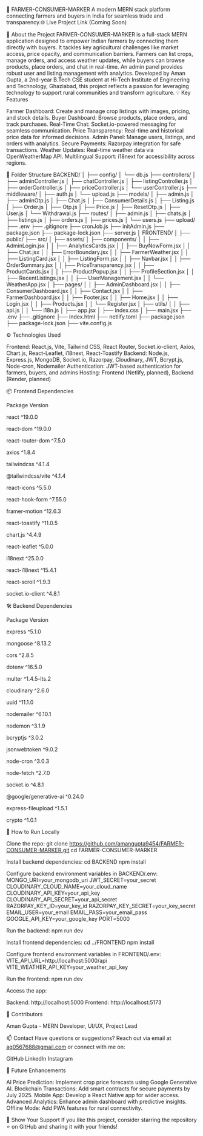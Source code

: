 🚀 FARMER-CONSUMER-MARKER
A modern MERN stack platform connecting farmers and buyers in India for seamless trade and transparency.🌐 Live Project Link (Coming Soon)

📌 About the Project
FARMER-CONSUMER-MARKER is a full-stack MERN application designed to empower Indian farmers by connecting them directly with buyers. It tackles key agricultural challenges like market access, price opacity, and communication barriers. Farmers can list crops, manage orders, and access weather updates, while buyers can browse products, place orders, and chat in real-time. An admin panel provides robust user and listing management with analytics.
Developed by Aman Gupta, a 2nd-year B.Tech CSE student at Hi-Tech Institute of Engineering and Technology, Ghaziabad, this project reflects a passion for leveraging technology to support rural communities and transform agriculture.
💡 Key Features

Farmer Dashboard: Create and manage crop listings with images, pricing, and stock details.
Buyer Dashboard: Browse products, place orders, and track purchases.
Real-Time Chat: Socket.io-powered messaging for seamless communication.
Price Transparency: Real-time and historical price data for informed decisions.
Admin Panel: Manage users, listings, and orders with analytics.
Secure Payments: Razorpay integration for safe transactions.
Weather Updates: Real-time weather data via OpenWeatherMap API.
Multilingual Support: i18next for accessibility across regions.

📁 Folder Structure
BACKEND/
│
├── config/
│   └── db.js
├── controllers/
│   ├── adminController.js
│   ├── chatController.js
│   ├── listingController.js
│   ├── orderController.js
│   ├── priceController.js
│   └── userController.js
├── middleware/
│   ├── auth.js
│   └── upload.js
├── models/
│   ├── admin.js
│   ├── adminOtp.js
│   ├── Chat.js
│   ├── ConsumerDetails.js
│   ├── Listing.js
│   ├── Order.js
│   ├── Otp.js
│   ├── Price.js
│   ├── ResetOtp.js
│   ├── User.js
│   └── Withdrawal.js
├── routes/
│   ├── admin.js
│   ├── chats.js
│   ├── listings.js
│   ├── orders.js
│   ├── prices.js
│   └── users.js
├── upload/
├── .env
├── .gitignore
├── cronJob.js
├── initAdmin.js
├── package.json
├── package-lock.json
├── server.js
│
FRONTEND/
│
├── public/
├── src/
│   ├── assets/
│   ├── components/
│   │   ├── AdminLogin.jsx
│   │   ├── AnalyticsCards.jsx
│   │   ├── BuyNowForm.jsx
│   │   ├── Chat.jsx
│   │   ├── ErrorBoundary.jsx
│   │   ├── FarmerWeather.jsx
│   │   ├── ListingCard.jsx
│   │   ├── ListingForm.jsx
│   │   ├── Navbar.jsx
│   │   ├── OrderSummary.jsx
│   │   ├── PriceTransparency.jsx
│   │   ├── ProductCards.jsx
│   │   ├── ProductPopup.jsx
│   │   ├── ProfileSection.jsx
│   │   ├── RecentListings.jsx
│   │   ├── UserManagement.jsx
│   │   └── WeatherApp.jsx
│   ├── pages/
│   │   ├── AdminDashboard.jsx
│   │   ├── ConsumerDashboard.jsx
│   │   ├── Contact.jsx
│   │   ├── FarmerDashboard.jsx
│   │   ├── Footer.jsx
│   │   ├── Home.jsx
│   │   ├── Login.jsx
│   │   ├── Products.jsx
│   │   └── Register.jsx
│   ├── utils/
│   │   ├── api.js
│   │   └── i18n.js
│   ├── app.jsx
│   ├── index.css
│   ├── main.jsx
├── .env
├── .gitignore
├── index.html
├── netlify.toml
├── package.json
├── package-lock.json
├── vite.config.js

⚙️ Technologies Used

Frontend: React.js, Vite, Tailwind CSS, React Router, Socket.io-client, Axios, Chart.js, React-Leaflet, i18next, React-Toastify
Backend: Node.js, Express.js, MongoDB, Socket.io, Razorpay, Cloudinary, JWT, Bcrypt.js, Node-cron, Nodemailer
Authentication: JWT-based authentication for farmers, buyers, and admins
Hosting: Frontend (Netlify, planned), Backend (Render, planned)

📦 Frontend Dependencies



Package
Version



react
^19.0.0


react-dom
^19.0.0


react-router-dom
^7.5.0


axios
^1.8.4


tailwindcss
^4.1.4


@tailwindcss/vite
^4.1.4


react-icons
^5.5.0


react-hook-form
^7.55.0


framer-motion
^12.6.3


react-toastify
^11.0.5


chart.js
^4.4.9


react-leaflet
^5.0.0


i18next
^25.0.0


react-i18next
^15.4.1


react-scroll
^1.9.3


socket.io-client
^4.8.1


🛠️ Backend Dependencies



Package
Version



express
^5.1.0


mongoose
^8.13.2


cors
^2.8.5


dotenv
^16.5.0


multer
^1.4.5-lts.2


cloudinary
^2.6.0


uuid
^11.1.0


nodemailer
^6.10.1


nodemon
^3.1.9


bcryptjs
^3.0.2


jsonwebtoken
^9.0.2


node-cron
^3.0.3


node-fetch
^2.7.0


socket.io
^4.8.1


@google/generative-ai
^0.24.0


express-fileupload
^1.5.1


crypto
^1.0.1


🧩 How to Run Locally

Clone the repo:
git clone https://github.com/amangupta9454/FARMER-CONSUMER-MARKER.git
cd FARMER-CONSUMER-MARKER


Install backend dependencies:
cd BACKEND
npm install


Configure backend environment variables in BACKEND/.env:
MONGO_URI=your_mongodb_uri
JWT_SECRET=your_secret
CLOUDINARY_CLOUD_NAME=your_cloud_name
CLOUDINARY_API_KEY=your_api_key
CLOUDINARY_API_SECRET=your_api_secret
RAZORPAY_KEY_ID=your_key_id
RAZORPAY_KEY_SECRET=your_key_secret
EMAIL_USER=your_email
EMAIL_PASS=your_email_pass
GOOGLE_API_KEY=your_google_key
PORT=5000


Run the backend:
npm run dev


Install frontend dependencies:
cd ../FRONTEND
npm install


Configure frontend environment variables in FRONTEND/.env:
VITE_API_URL=http://localhost:5000/api
VITE_WEATHER_API_KEY=your_weather_api_key


Run the frontend:
npm run dev


Access the app:

Backend: http://localhost:5000
Frontend: http://localhost:5173



👥 Contributors

Aman Gupta - MERN Developer, UI/UX, Project Lead

📫 Contact
Have questions or suggestions? Reach out via email at ag0567688@gmail.com or connect with me on:

GitHub
LinkedIn
Instagram

🌟 Future Enhancements

AI Price Prediction: Implement crop price forecasts using Google Generative AI.
Blockchain Transactions: Add smart contracts for secure payments by July 2025.
Mobile App: Develop a React Native app for wider access.
Advanced Analytics: Enhance admin dashboard with predictive insights.
Offline Mode: Add PWA features for rural connectivity.

🌟 Show Your Support
If you like this project, consider starring the repository ⭐ on GitHub and sharing it with your friends!
